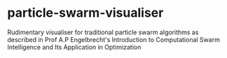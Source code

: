 # particle-swarm-visualiser
Rudimentary visualiser for traditional particle swarm algorithms as described in Prof A.P Engelbrecht's Introduction to Computational Swarm Intelligence and Its Application in Optimization
